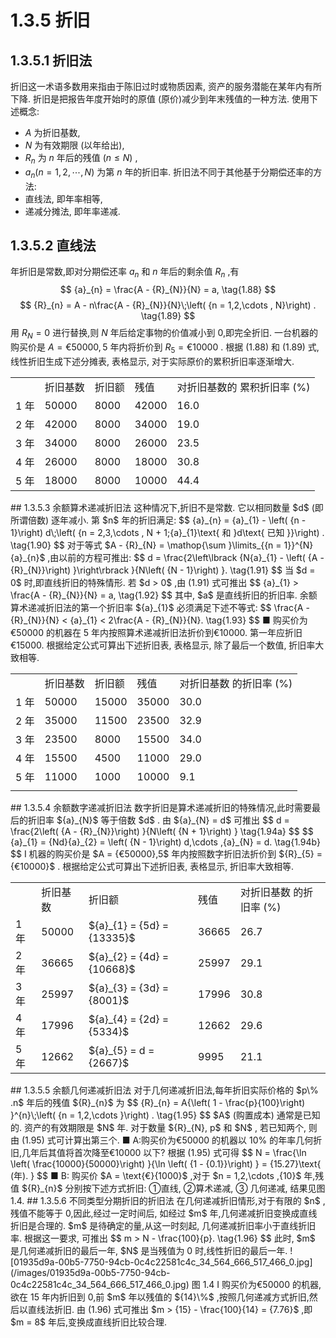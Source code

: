 # 1.3.5 折旧
## 1.3.5.1 折旧法
折旧这一术语多数用来指由于陈旧过时或物质因素, 资产的服务潜能在某年内有所下降. 折旧是把报告年度开始时的原值 (原价)减少到年末残值的一种方法.
使用下述概念:
- $A$ 为折旧基数,
- $N$ 为有效期限 (以年给出),
- ${R}_{n}$ 为 $n$ 年后的残值 $\left( {n \leq  N}\right)$ ,
- ${a}_{n}\left( {n = 1,2,\cdots , N}\right)$ 为第 $n$ 年的折旧率.
折旧法不同于其他基于分期偿还率的方法:
- 直线法, 即年率相等,
- 递减分摊法, 即年率递减.
## 1.3.5.2 直线法
年折旧是常数,即对分期偿还率 ${a}_{n}$ 和 $n$ 年后的剩余值 ${R}_{n}$ ,有
$$
{a}_{n} = \frac{A - {R}_{N}}{N} = a, \tag{1.88}
$$
$$
{R}_{n} = A - n\frac{A - {R}_{N}}{N}\;\left( {n = 1,2,\cdots , N}\right) . \tag{1.89}
$$
用 ${R}_{N} = 0$ 进行替换,则 $N$ 年后给定事物的价值减小到 0,即完全折旧.
一台机器的购买价是 $A = {€50000},5$ 年内将折价到 ${R}_{5} = {€10000}$ . 根据 (1.88) 和 (1.89) 式, 线性折旧生成下述分摊表, 表格显示, 对于实际原价的累积折旧率逐渐增大.
<table><tr><td/><td>折旧基数</td><td>折旧额</td><td>残值</td><td>对折旧基数的 累积折旧率 (%)</td></tr><tr><td>1 年</td><td>50000</td><td>8000</td><td>42000</td><td>16.0</td></tr><tr><td>2 年</td><td>42000</td><td>8000</td><td>34000</td><td>19.0</td></tr><tr><td>3 年</td><td>34000</td><td>8000</td><td>26000</td><td>23.5</td></tr><tr><td>4 年</td><td>26000</td><td>8000</td><td>18000</td><td>30.8</td></tr><tr><td>5 年</td><td>18000</td><td>8000</td><td>10000</td><td>44.4</td></tr></table>
## 1.3.5.3 余额算术递减折旧法
这种情况下,折旧不是常数. 它以相同数量 $d$ (即所谓倍数) 逐年减小. 第 $n$ 年的折旧满足:
$$
{a}_{n} = {a}_{1} - \left( {n - 1}\right) d\;\left( {n = 2,3,\cdots , N + 1;{a}_{1}\text{ 和 }d\text{ 已知 }}\right) . \tag{1.90}
$$
对于等式 $A - {R}_{N} = \mathop{\sum }\limits_{{n = 1}}^{N}{a}_{n}$ ,由以前的方程可推出:
$$
d = \frac{2\left\lbrack  {N{a}_{1} - \left( {A - {R}_{N}}\right) }\right\rbrack  }{N\left( {N - 1}\right) }. \tag{1.91}
$$
当 $d = 0$ 时,即直线折旧的特殊情形. 若 $d > 0$ ,由 (1.91) 式可推出
$$
{a}_{1} > \frac{A - {R}_{N}}{N} = a, \tag{1.92}
$$
其中, $a$ 是直线折旧的折旧率. 余额算术递减折旧法的第一个折旧率 ${a}_{1}$ 必须满足下述不等式:
$$
\frac{A - {R}_{N}}{N} < {a}_{1} < 2\frac{A - {R}_{N}}{N}. \tag{1.93}
$$
■ 购买价为€50000 的机器在 5 年内按照算术递减折旧法折价到€10000. 第一年应折旧€15000. 根据给定公式可算出下述折旧表, 表格显示, 除了最后一个数值, 折旧率大致相等.
<table><tr><td/><td>折旧基数</td><td>折旧额</td><td>残值</td><td>对折旧基数 的折旧率 (%)</td></tr><tr><td>1 年</td><td>50000</td><td>15000</td><td>35000</td><td>30.0</td></tr><tr><td>2 年</td><td>35000</td><td>11500</td><td>23500</td><td>32.9</td></tr><tr><td>3 年</td><td>23500</td><td>8000</td><td>15500</td><td>34.0</td></tr><tr><td>4 年</td><td>15500</td><td>4500</td><td>11000</td><td>29.0</td></tr><tr><td>5 年</td><td>11000</td><td>1000</td><td>10000</td><td>9.1</td></tr><tr><td/><td/><td/><td/><td/></tr></table>
## 1.3.5.4 余额数字递减折旧法
数字折旧是算术递减折旧的特殊情况,此时需要最后的折旧率 ${a}_{N}$ 等于倍数 $d$ . 由 ${a}_{N} = d$ 可推出
$$
d = \frac{2\left( {A - {R}_{N}}\right) }{N\left( {N + 1}\right) } \tag{1.94a}
$$
$$
{a}_{1} = {Nd}{a}_{2} = \left( {N - 1}\right) d,\cdots ,{a}_{N} = d. \tag{1.94b}
$$
I 机器的购买价是 $A = {€50000},5$ 年内按照数字折旧法折价到 ${R}_{5} = {€10000}$ .
根据给定公式可算出下述折旧表, 表格显示, 折旧率大致相等.
<table><tr><td/><td>折旧基数</td><td>折旧额</td><td>残值</td><td>对折旧基数 的折旧率 (%)</td></tr><tr><td>1 年</td><td>50000</td><td>${a}_{1} = {5d} = {13335}$</td><td>36665</td><td>26.7</td></tr><tr><td>2 年</td><td>36665</td><td>${a}_{2} = {4d} = {10668}$</td><td>25997</td><td>29.1</td></tr><tr><td>3 年</td><td>25997</td><td>${a}_{3} = {3d} = {8001}$</td><td>17996</td><td>30.8</td></tr><tr><td>4 年</td><td>17996</td><td>${a}_{4} = {2d} = {5334}$</td><td>12662</td><td>29.6</td></tr><tr><td>5 年</td><td>12662</td><td>${a}_{5} = d = {2667}$</td><td>9995</td><td>21.1</td></tr></table>
## 1.3.5.5 余额几何递减折旧法
对于几何递减折旧法,每年折旧实际价格的 $p\% .n$ 年后的残值 ${R}_{n}$ 为
$$
{R}_{n} = A{\left( 1 - \frac{p}{100}\right) }^{n}\;\left( {n = 1,2,\cdots }\right) . \tag{1.95}
$$
$A$ (购置成本) 通常是已知的. 资产的有效期限是 $N$ 年. 对于数量 ${R}_{N}, p$ 和 $N$ , 若已知两个, 则由 (1.95) 式可计算出第三个.
■ A:购买价为€50000 的机器以 10% 的年率几何折旧,几年后其值将首次降至€10000 以下? 根据 (1.95) 式可得
$$
N = \frac{\ln \left( \frac{10000}{50000}\right) }{\ln \left( {1 - {0.1}}\right) } = {15.27}\text{ (年). }
$$
■ B: 购买价 $A = \text{€}{1000}$ ,对于 $n = 1,2,\cdots ,{10}$ 年,残值 ${R}_{n}$ 分别按下述方式折旧: ①直线, ②算术递减, ③ 几何递减, 结果见图 1.4.
## 1.3.5.6 不同类型分期折旧的折旧法
在几何递减折旧情形,对于有限的 $n$ ,残值不能等于 0,因此,经过一定时间后, 如经过 $m$ 年,几何递减折旧变换成直线折旧是合理的. $m$ 是待确定的量,从这一时刻起, 几何递减折旧率小于直线折旧率. 根据这一要求, 可推出
$$
m > N - \frac{100}{p}. \tag{1.96}
$$
此时, $m$ 是几何递减折旧的最后一年, $N$ 是当残值为 0 时,线性折旧的最后一年.
![01935d9a-00b5-7750-94cb-0c4c22581c4c_34_564_666_517_466_0.jpg](/images/01935d9a-00b5-7750-94cb-0c4c22581c4c_34_564_666_517_466_0.jpg)
图 1.4
I 购买价为€50000 的机器,欲在 15 年内折旧到 0,前 $m$ 年以残值的 ${14}\%$ ,按照几何递减方式折旧,然后以直线法折旧. 由 (1.96) 式可推出 $m > {15} - \frac{100}{14} = {7.76}$ ,即 $m = 8$ 年后,变换成直线折旧比较合理.